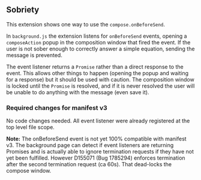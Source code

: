## Sobriety

This extension shows one way to use the `compose.onBeforeSend`.

In `background.js` the extension listens for `onBeforeSend` events, opening a `composeAction` popup
in the composition window that fired the event. If the user is not sober enough to correctly answer
a simple equation, sending the message is prevented.

The event listener returns a `Promise` rather than a direct response to the event. This allows other
things to happen (opening the popup and waiting for a response) but it should be used with caution.
The composition window is locked until the `Promise` is resolved, and if it is never resolved the
user will be unable to do anything with the message (even save it).

### Required changes for manifest v3

No code changes needed. All event listener were already registered at the top level file scope.

**Note:** The onBeforeSend event is not yet 100% compatible with manifest v3. The
       background page can detect if event listeners are returning Promises and
       is actually able to ignore termination requests if they have not yet been
       fulfilled. However D155071 (Bug 1785294) enforces termination after the
       second termination request (ca 60s). That dead-locks the compose window.
